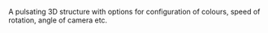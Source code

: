 A pulsating 3D structure with options for configuration of colours, speed of rotation, angle of camera etc.
